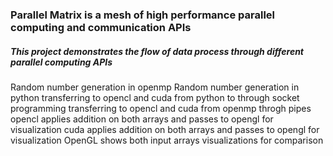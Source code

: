 ### Parallel Matrix is a mesh of high performance parallel computing and communication APIs

##### This project demonstrates the flow of data process through different parallel computing APIs 

Random number generation in openmp
Random number generation in python
transferring to opencl and cuda from python to through socket programming
transferring to opencl and cuda from openmp throgh pipes
opencl applies addition on both arrays and passes to opengl for visualization
cuda applies addition on both arrays and passes to opengl for visualization
OpenGL shows both input arrays visualizations for comparison
